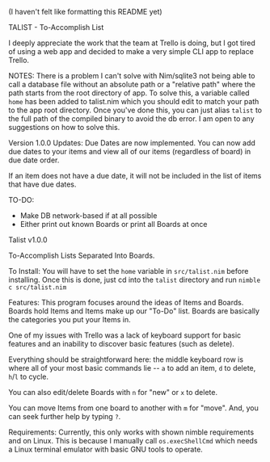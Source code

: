 (I haven't felt like formatting this README yet)

TALIST - To-Accomplish List

I deeply appreciate the work that the team at Trello is doing, but I got tired of using a web app and decided to make a very simple CLI app to replace Trello.

NOTES:
There is a problem I can't solve with Nim/sqlite3 not being able to call
a database file without an absolute path or a "relative path" where the
path starts from the root directory of app. To solve this, a variable
called `home` has been added to talist.nim which you should edit to match
your path to the app root directory. Once you've done this, you can just
alias `talist` to the full path of the compiled binary to avoid the db
error. I am open to any suggestions on how to solve this.

Version 1.0.0 Updates:
Due Dates are now implemented. You can now add due dates to your items
and view all of our items (regardless of board) in due date order.

If an item does not have a due date, it will not be included in the list
of items that have due dates.

TO-DO:
- Make DB network-based if at all possible
- Either print out known Boards or print all Boards at once

Talist v1.0.0

To-Accomplish Lists Separated Into Boards.

To Install:
You will have to set the `home` variable in `src/talist.nim` before installing.
Once this is done, just cd into the `talist` directory and run `nimble c src/talist.nim`

Features:
This program focuses around the ideas of Items and Boards. Boards hold Items and Items
make up our "To-Do" list. Boards are basically the categories you put your Items in.

One of my issues with Trello was a lack of keyboard support for basic features and
an inability to discover basic features (such as delete). 

Everything should be straightforward here: the middle keyboard row is where all of
your most basic commands lie -- `a` to add an item, `d` to delete, `h`/`l` to cycle.

You can also edit/delete Boards with `n` for "new" or `x` to delete.

You can move Items from one board to another with `m` for "move". And, you can seek
further help by typing `?`.

Requirements:
Currently, this only works with shown nimble requirements and on Linux. This is 
because I manually call `os.execShellCmd` which needs a Linux terminal emulator
with basic GNU tools to operate. 
